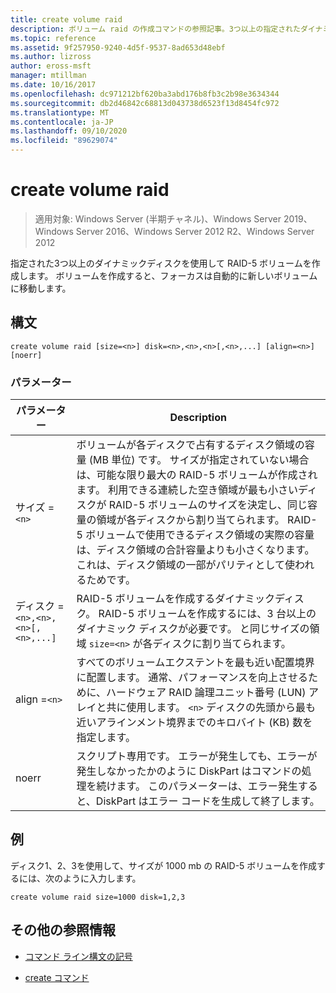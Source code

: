 ```yaml
---
title: create volume raid
description: ボリューム raid の作成コマンドの参照記事。3つ以上の指定されたダイナミックディスクを使用して RAID-5 ボリュームを作成します。
ms.topic: reference
ms.assetid: 9f257950-9240-4d5f-9537-8ad653d48ebf
ms.author: lizross
author: eross-msft
manager: mtillman
ms.date: 10/16/2017
ms.openlocfilehash: dc971212bf620ba3abd176b8fb3c2b98e3634344
ms.sourcegitcommit: db2d46842c68813d043738d6523f13d8454fc972
ms.translationtype: MT
ms.contentlocale: ja-JP
ms.lasthandoff: 09/10/2020
ms.locfileid: "89629074"
---
```

# <a name="create-volume-raid"></a>create volume raid

> 適用対象: Windows Server (半期チャネル)、Windows Server 2019、Windows Server 2016、Windows Server 2012 R2、Windows Server 2012

指定された3つ以上のダイナミックディスクを使用して RAID-5 ボリュームを作成します。 ボリュームを作成すると、フォーカスは自動的に新しいボリュームに移動します。

## <a name="syntax"></a>構文

```
create volume raid [size=<n>] disk=<n>,<n>,<n>[,<n>,...] [align=<n>] [noerr]
```

### <a name="parameters"></a>パラメーター

| パラメーター | Description |
| --------- | ----------- |
| サイズ =`<n>` | ボリュームが各ディスクで占有するディスク領域の容量 (MB 単位) です。 サイズが指定されていない場合は、可能な限り最大の RAID-5 ボリュームが作成されます。 利用できる連続した空き領域が最も小さいディスクが RAID-5 ボリュームのサイズを決定し、同じ容量の領域が各ディスクから割り当てられます。 RAID-5 ボリュームで使用できるディスク領域の実際の容量は、ディスク領域の合計容量よりも小さくなります。これは、ディスク領域の一部がパリティとして使われるためです。 |
| ディスク =`<n>,<n>,<n>[,<n>,...]` | RAID-5 ボリュームを作成するダイナミックディスク。 RAID-5 ボリュームを作成するには、3 台以上のダイナミック ディスクが必要です。 と同じサイズの領域 `size=<n>` が各ディスクに割り当てられます。 |
| align =`<n>` | すべてのボリュームエクステントを最も近い配置境界に配置します。 通常、パフォーマンスを向上させるために、ハードウェア RAID 論理ユニット番号 (LUN) アレイと共に使用します。 `<n>` ディスクの先頭から最も近いアラインメント境界までのキロバイト (KB) 数を指定します。 |
| noerr | スクリプト専用です。 エラーが発生しても、エラーが発生しなかったかのように DiskPart はコマンドの処理を続けます。 このパラメーターは、エラー発生すると、DiskPart はエラー コードを生成して終了します。 |

## <a name="examples"></a>例

ディスク1、2、3を使用して、サイズが 1000 mb の RAID-5 ボリュームを作成するには、次のように入力します。

```
create volume raid size=1000 disk=1,2,3
```

## <a name="additional-references"></a>その他の参照情報

- [コマンド ライン構文の記号](command-line-syntax-key.md)

- [create コマンド](create.md)
